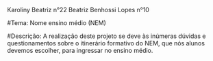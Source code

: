 Karoliny Beatriz n°22 
Beatriz Benhossi Lopes n°10

#Tema: Nome ensino médio (NEM)

#Descrição:
A realização deste projeto se deve às inúmeras dúvidas e questionamentos sobre o itinerário formativo do NEM, que nós alunos devemos escolher, para ingressar no ensino médio.
